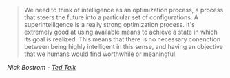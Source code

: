 > We need to think of intelligence as an optimization process, a process that steers the future into a particular set of configurations. A superintelligence is a really strong optimization process. It's extremely good at using available means to achieve a state in which its goal is realized. This means that there is no necessary conenction between being highly intelligent in this sense, and having an objective that we humans would find worthwhile or meaningful.

<cite>Nick Bostrom - [Ted Talk](https://www.ted.com/talks/nick_bostrom_what_happens_when_our_computers_get_smarter_than_we_are/transcript?language=en)</cite>